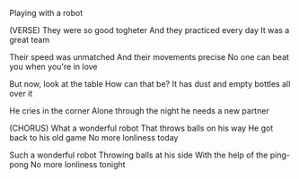 Playing with a robot

(VERSE)
They were so good togheter
And they practiced every day
It was a great team

Their speed was unmatched
And their movements precise
No one can beat you when you're in love

But now, look at the table
How can that be?
It has dust and empty bottles all over it

He cries in the corner
Alone through the night
he needs a new partner

(CHORUS)
What a wonderful robot
That throws balls on his way
He got back to his old game
No more lonliness today

Such a wonderful robot
Throwing balls at his side
With the help of the ping-pong
No more lonliness tonight
